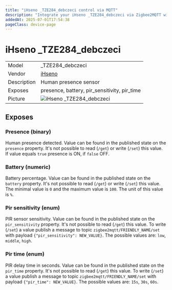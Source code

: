 ```yaml
---
title: "iHseno _TZE284_debczeci control via MQTT"
description: "Integrate your iHseno _TZE284_debczeci via Zigbee2MQTT with whatever smart home infrastructure you are using without the vendor's bridge or gateway."
addedAt: 2025-07-01T17:54:38
pageClass: device-page
---
```


<!-- !!!! -->
<!-- ATTENTION: This file is auto-generated through docgen! -->
<!-- You can only edit the "Notes"-Section between the two comment lines "Notes BEGIN" and "Notes END". -->
<!-- Do not use h1 or h2 heading within "## Notes"-Section. -->
<!-- !!!! -->

# iHseno _TZE284_debczeci

|     |     |
|-----|-----|
| Model | _TZE284_debczeci  |
| Vendor  | [iHseno](/supported-devices/#v=iHseno)  |
| Description | Human presence sensor |
| Exposes | presence, battery, pir_sensitivity, pir_time |
| Picture | ![iHseno _TZE284_debczeci](https://www.zigbee2mqtt.io/images/devices/_TZE284_debczeci.png) |


<!-- Notes BEGIN: You can edit here. Add "## Notes" headline if not already present. -->


<!-- Notes END: Do not edit below this line -->




## Exposes

### Presence (binary)
Human presence detected.
Value can be found in the published state on the `presence` property.
It's not possible to read (`/get`) or write (`/set`) this value.
If value equals `true` presence is ON, if `false` OFF.

### Battery (numeric)
Battery percentage.
Value can be found in the published state on the `battery` property.
It's not possible to read (`/get`) or write (`/set`) this value.
The minimal value is `0` and the maximum value is `100`.
The unit of this value is `%`.

### Pir sensitivity (enum)
PIR sensor sensitivity.
Value can be found in the published state on the `pir_sensitivity` property.
It's not possible to read (`/get`) this value.
To write (`/set`) a value publish a message to topic `zigbee2mqtt/FRIENDLY_NAME/set` with payload `{"pir_sensitivity": NEW_VALUE}`.
The possible values are: `low`, `middle`, `high`.

### Pir time (enum)
PIR delay time in seconds.
Value can be found in the published state on the `pir_time` property.
It's not possible to read (`/get`) this value.
To write (`/set`) a value publish a message to topic `zigbee2mqtt/FRIENDLY_NAME/set` with payload `{"pir_time": NEW_VALUE}`.
The possible values are: `15s`, `30s`, `60s`.

